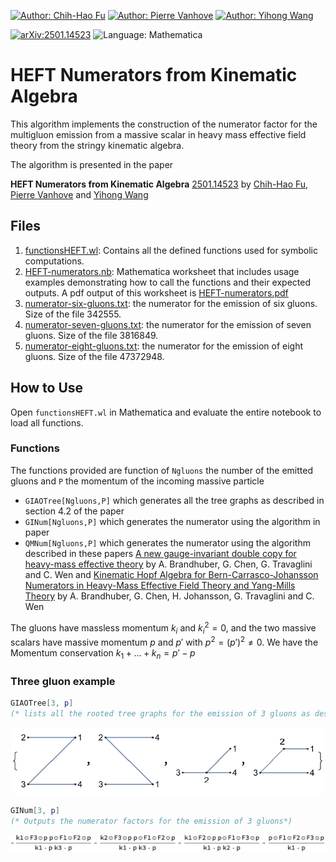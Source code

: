 [![Author: Chih-Hao Fu](https://img.shields.io/badge/author-Chih_Hao_Fu-blue)](https://orcid.org/0009-0006-0341-7102)
[![Author: Pierre Vanhove](https://img.shields.io/badge/author-Pierre_Vanhove-blue)](https://pierrevanhove.github.io)
[![Author: Yihong Wang](https://img.shields.io/badge/author-Yihong_Wang-blue)](https://inspirehep.net/authors/1509995?ui-citation-summary=true)

[![arXiv:2501.14523](https://img.shields.io/badge/arXiv-2501.14523-b31b1b.svg)](https://arxiv.org/abs/2501.14523)
![Language: Mathematica](https://img.shields.io/badge/Language-Mathematica-yellow)

# HEFT Numerators from Kinematic  Algebra

This algorithm implements the construction of the numerator factor for the multigluon emission from a massive scalar in heavy mass effective field theory from the stringy kinematic algebra.

The algorithm is presented in the paper

**HEFT Numerators from Kinematic  Algebra** 
[2501.14523](https://arxiv.org/abs/2501.14523)
by [Chih-Hao Fu](https://orcid.org/0009-0006-0341-7102), [Pierre Vanhove](https://pierrevanhove.github.io) and [Yihong Wang](https://inspirehep.net/authors/1509995?ui-citation-summary=true)

## Files

1. [functionsHEFT.wl](functionsHEFT.wl): Contains all the defined functions used for symbolic computations.
2. [HEFT-numerators.nb](HEFT-numerators.nb): Mathematica worksheet that includes usage examples demonstrating how to call the functions and their expected outputs. A pdf output of this worksheet is [HEFT-numerators.pdf](HEFT-numerators.pdf)
3.  [numerator-six-gluons.txt](numerator-six-gluons.txt): the numerator for the emission of six gluons. Size of the file 342555.
4.  [numerator-seven-gluons.txt](numerator-seven-gluons.txt): the numerator for the emission of seven gluons. Size of the file 3816849.
3. [numerator-eight-gluons.txt](numerator-eight-gluons.txt): the numerator for the emission of eight gluons. Size of the file 47372948.

## How to Use

Open `functionsHEFT.wl` in Mathematica and evaluate the entire notebook to load all functions.

### Functions

The functions provided are function of `Ngluons` the number of the emitted gluons and `P` the momentum of the incoming massive particle

* `GIAOTree[Ngluons,P]` which generates all the tree graphs  as described in section 4.2 of the paper
* `GINum[Ngluons,P]` which generates the numerator  using the algorithm in paper 
* `QMNum[Ngluons,P]`  which generates the numerator  using the algorithm described in these papers [A new gauge-invariant double copy for heavy-mass effective theory](http://arxiv.org/abs/2104.11206) by A. Brandhuber, G. Chen, G. Travaglini and C. Wen  and [Kinematic Hopf Algebra for Bern-Carrasco-Johansson Numerators in  Heavy-Mass Effective Field Theory and Yang-Mills Theory](http://arxiv.org/abs/2111.15649) by A. Brandhuber, G. Chen, H. Johansson, G. Travaglini and C. Wen 

The  gluons have massless momentum $k_i$ and $k_i^2=0$, and the two massive scalars have massive momentum $p$ and $p'$ with $p^2=(p')^2\neq0$.
We have the Momentum conservation $k_1+...+k_n= p'-p$

### Three gluon example


```mathematica
GIAOTree[3, p]
(* lists all the rooted tree graphs for the emission of 3 gluons as described in section 4.2 *)
```
<center>
<img src="3gluonsGraphs.png" alt="Graphs for the 3 gluons case" width="500"/>
</center>

```mathematica
GINum[3, p]
(* Outputs the numerator factors for the emission of 3 gluons*)
```

<center>
<img src="3gluonsNumerator.png" alt="Numerators for the 3 gluons case" width="600"/>
</cente>
